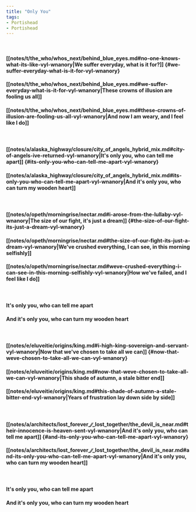 ```yaml
---
title: "Only You"
tags:
- Portishead
- Portishead
---
```

&nbsp;
#### [[notes/t/the_who/whos_next/behind_blue_eyes.md#no-one-knows-what-its-like-vyl-wnanory|We suffer everyday, what is it for?]] {#we-suffer-everyday-what-is-it-for-vyl-wnanory}
#### [[notes/t/the_who/whos_next/behind_blue_eyes.md#we-suffer-everyday-what-is-it-for-vyl-wnanory|These crowns of illusion are fooling us all]]
#### [[notes/t/the_who/whos_next/behind_blue_eyes.md#these-crowns-of-illusion-are-fooling-us-all-vyl-wnanory|And now I am weary, and I feel like I do]]
&nbsp;
#### [[notes/a/alaska_highway/closure/city_of_angels_hybrid_mix.md#city-of-angels-ive-returned-vyl-wnanory|It's only you, who can tell me apart]] {#its-only-you-who-can-tell-me-apart-vyl-wnanory}
#### [[notes/a/alaska_highway/closure/city_of_angels_hybrid_mix.md#its-only-you-who-can-tell-me-apart-vyl-wnanory|And it's only you, who can turn my wooden heart]]
&nbsp;
#### [[notes/o/opeth/morningrise/nectar.md#i-arose-from-the-lullaby-vyl-wnanory|The size of our fight, it's just a dream]] {#the-size-of-our-fight-its-just-a-dream-vyl-wnanory}
#### [[notes/o/opeth/morningrise/nectar.md#the-size-of-our-fight-its-just-a-dream-vyl-wnanory|We've crushed everything, I can see, in this morning selfishly]]
#### [[notes/o/opeth/morningrise/nectar.md#weve-crushed-everything-i-can-see-in-this-morning-selfishly-vyl-wnanory|How we've failed, and I feel like I do]]
&nbsp;
#### It's only you, who can tell me apart
#### And it's only you, who can turn my wooden heart
&nbsp;
#### [[notes/e/eluveitie/origins/king.md#i-high-king-sovereign-and-servant-vyl-wnanory|Now that we've chosen to take all we can]] {#now-that-weve-chosen-to-take-all-we-can-vyl-wnanory}
#### [[notes/e/eluveitie/origins/king.md#now-that-weve-chosen-to-take-all-we-can-vyl-wnanory|This shade of autumn, a stale bitter end]]
#### [[notes/e/eluveitie/origins/king.md#this-shade-of-autumn-a-stale-bitter-end-vyl-wnanory|Years of frustration lay down side by side]]
&nbsp;
#### [[notes/a/architects/lost_forever_∕∕_lost_together/the_devil_is_near.md#their-innocence-is-heaven-sent-vyl-wnanory|And it's only you, who can tell me apart]] {#and-its-only-you-who-can-tell-me-apart-vyl-wnanory}
#### [[notes/a/architects/lost_forever_∕∕_lost_together/the_devil_is_near.md#and-its-only-you-who-can-tell-me-apart-vyl-wnanory|And it's only you, who can turn my wooden heart]]
&nbsp;
#### It's only you, who can tell me apart
#### And it's only you, who can turn my wooden heart
